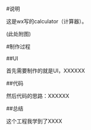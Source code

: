 #说明

这是wx写的calculator（计算器）。

(此处附图)

#制作过程

##UI

首先需要制作的就是UI，XXXXXX

##代码

然后代码的思路：XXXXXX

##总结

这个工程我学到了XXXX